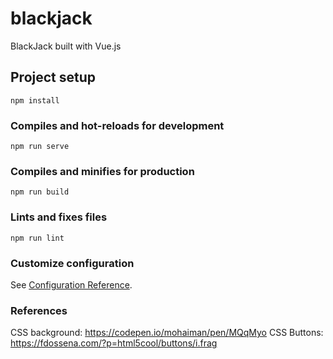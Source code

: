 # blackjack
BlackJack built with Vue.js

## Project setup
```
npm install
```

### Compiles and hot-reloads for development
```
npm run serve
```

### Compiles and minifies for production
```
npm run build
```

### Lints and fixes files
```
npm run lint
```

### Customize configuration
See [Configuration Reference](https://cli.vuejs.org/config/).

### References
CSS background: https://codepen.io/mohaiman/pen/MQqMyo
CSS Buttons: https://fdossena.com/?p=html5cool/buttons/i.frag

